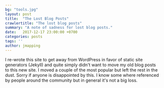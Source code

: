 ```yaml
---
bg: "tools.jpg"
layout: post
title:  "The Lost Blog Posts"
crawlertitle: "The lost blog posts"
summary: "A note of sadness for lost blog posts."
date:   2017-12-17 23:00:00 +0700
categories: posts
tags: ''
author: jmapping
---
```


I re-wrote this site to get away from WordPress in favor of static site generators (Jekyll) and quite simply didn't want to move my old blog posts to this new site. I moved a couple of the most popular but left the rest in the dust. Sorry if anyone is disappointed by this. I know some where referenced by people around the community but in general it's not a big loss. 
